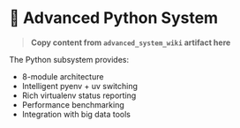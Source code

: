 # 🐍 Advanced Python System

> **Copy content from `advanced_system_wiki` artifact here**

The Python subsystem provides:
- 8-module architecture
- Intelligent pyenv + uv switching
- Rich virtualenv status reporting
- Performance benchmarking
- Integration with big data tools
